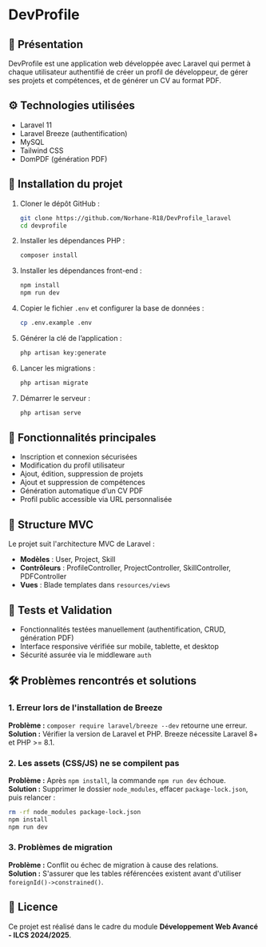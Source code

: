 
# DevProfile

## 📌 Présentation

DevProfile est une application web développée avec Laravel qui permet à chaque utilisateur authentifié de créer un profil de développeur, de gérer ses projets et compétences, et de générer un CV au format PDF.

## ⚙️ Technologies utilisées

- Laravel 11
- Laravel Breeze (authentification)
- MySQL
- Tailwind CSS
- DomPDF (génération PDF)

## 🚀 Installation du projet

1. Cloner le dépôt GitHub :
   ```bash
   git clone https://github.com/Norhane-R18/DevProfile_laravel
   cd devprofile
   ```

2. Installer les dépendances PHP :
   ```bash
   composer install
   ```

3. Installer les dépendances front-end :
   ```bash
   npm install
   npm run dev
   ```

4. Copier le fichier `.env` et configurer la base de données :
   ```bash
   cp .env.example .env
   ```

5. Générer la clé de l’application :
   ```bash
   php artisan key:generate
   ```

6. Lancer les migrations :
   ```bash
   php artisan migrate
   ```

7. Démarrer le serveur :
   ```bash
   php artisan serve
   ```

## 👤 Fonctionnalités principales

- Inscription et connexion sécurisées
- Modification du profil utilisateur
- Ajout, édition, suppression de projets
- Ajout et suppression de compétences
- Génération automatique d’un CV PDF
- Profil public accessible via URL personnalisée

## 📁 Structure MVC

Le projet suit l'architecture MVC de Laravel :
- **Modèles** : User, Project, Skill
- **Contrôleurs** : ProfileController, ProjectController, SkillController, PDFController
- **Vues** : Blade templates dans `resources/views`

## 🧪 Tests et Validation

- Fonctionnalités testées manuellement (authentification, CRUD, génération PDF)
- Interface responsive vérifiée sur mobile, tablette, et desktop
- Sécurité assurée via le middleware `auth`

## 🛠️ Problèmes rencontrés et solutions

### 1. Erreur lors de l'installation de Breeze
**Problème :** `composer require laravel/breeze --dev` retourne une erreur.  
**Solution :** Vérifier la version de Laravel et PHP. Breeze nécessite Laravel 8+ et PHP >= 8.1.

### 2. Les assets (CSS/JS) ne se compilent pas
**Problème :** Après `npm install`, la commande `npm run dev` échoue.  
**Solution :** Supprimer le dossier `node_modules`, effacer `package-lock.json`, puis relancer :
```bash
rm -rf node_modules package-lock.json
npm install
npm run dev
```

### 3. Problèmes de migration
**Problème :** Conflit ou échec de migration à cause des relations.  
**Solution :** S'assurer que les tables référencées existent avant d'utiliser `foreignId()->constrained()`.


## 📄 Licence

Ce projet est réalisé dans le cadre du module **Développement Web Avancé - ILCS 2024/2025**.
